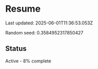 # Resume

Last updated: 2025-06-01T11:36:53.053Z

Random seed: 0.3584952317850427

## Status

Active - 8% complete
